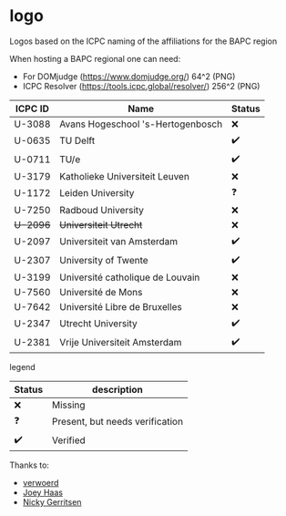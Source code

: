 # logo
Logos based on the ICPC naming of the affiliations for the BAPC region

When hosting a BAPC regional one can need:
- For DOMjudge (https://www.domjudge.org/) 64^2 (PNG)
- ICPC Resolver (https://tools.icpc.global/resolver/) 256^2 (PNG)

| ICPC ID | Name | Status |
|---|---|---|
| U-3088 | Avans Hogeschool 's-Hertogenbosch| :x: |
| U-0635 | TU Delft | :heavy_check_mark: |
| U-0711 | TU/e | :heavy_check_mark: |
| U-3179 | Katholieke Universiteit Leuven | :x: |
| U-1172 | Leiden University | :question: |
| U-7250 | Radboud University | :x: |
| ~~U-2096~~ | ~~Universiteit Utrecht~~ | :x:  |
| U-2097 | Universiteit van Amsterdam | :heavy_check_mark: |
| U-2307 | University of Twente | :heavy_check_mark: |
| U-3199 | Université catholique de Louvain | :x: |
| U-7560 | Université de Mons | :x: |
| U-7642 | Université Libre de Bruxelles | :x: |
| U-2347 | Utrecht University | :heavy_check_mark: |
| U-2381 | Vrije Universiteit Amsterdam | :heavy_check_mark: |

legend

| Status | description |
|---|---|
| :x: | Missing |
| :question: | Present, but needs verification |
| :heavy_check_mark: | Verified

Thanks to:
- [verwoerd](https://github.com/verwoerd)
- [Joey Haas](https://github.com/0xJoey)
- [Nicky Gerritsen](https://github.com/nickygerritsen)
